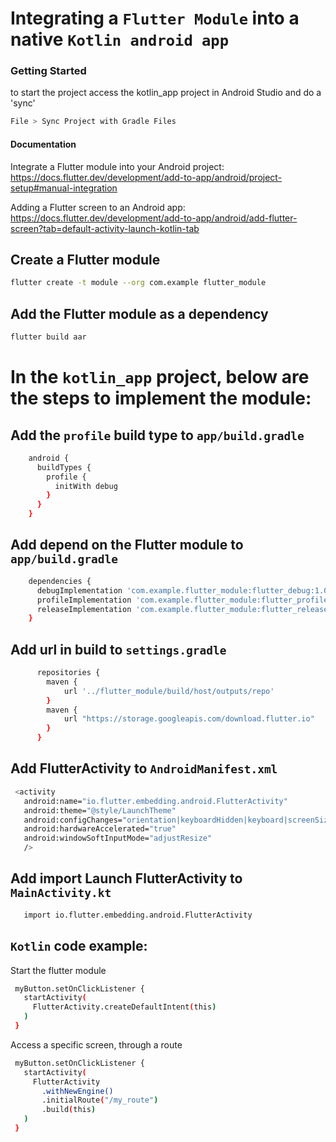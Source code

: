 # Integrating a `Flutter Module` into a native `Kotlin android app`

### Getting Started
to start the project access the kotlin_app project in Android Studio and do a 'sync'
```sh 
File > Sync Project with Gradle Files
```

#### Documentation
Integrate a Flutter module into your Android project:
https://docs.flutter.dev/development/add-to-app/android/project-setup#manual-integration

Adding a Flutter screen to an Android app:
https://docs.flutter.dev/development/add-to-app/android/add-flutter-screen?tab=default-activity-launch-kotlin-tab

## Create a Flutter module
```sh 
flutter create -t module --org com.example flutter_module
```

## Add the Flutter module as a dependency
```sh 
flutter build aar
```

# In the `kotlin_app` project, below are the steps to implement the module:

## Add the `profile` build type to `app/build.gradle`
```sh
    android {
      buildTypes {
        profile {
          initWith debug
        }
      }
    }
```

## Add depend on the Flutter module to `app/build.gradle`
```sh
    dependencies {
      debugImplementation 'com.example.flutter_module:flutter_debug:1.0'
      profileImplementation 'com.example.flutter_module:flutter_profile:1.0'
      releaseImplementation 'com.example.flutter_module:flutter_release:1.0'
    }
```

## Add url in build to `settings.gradle`
```sh
      repositories {
        maven {
            url '../flutter_module/build/host/outputs/repo'
        }
        maven {
            url "https://storage.googleapis.com/download.flutter.io"
        }
      }
```

## Add FlutterActivity to `AndroidManifest.xml`
```sh
 <activity
   android:name="io.flutter.embedding.android.FlutterActivity"
   android:theme="@style/LaunchTheme"
   android:configChanges="orientation|keyboardHidden|keyboard|screenSize|locale|layoutDirection|fontScale|screenLayout|density|uiMode"
   android:hardwareAccelerated="true"
   android:windowSoftInputMode="adjustResize"
   />
```

## Add import Launch FlutterActivity to `MainActivity.kt`
```sh
   import io.flutter.embedding.android.FlutterActivity
```

## `Kotlin` code example:
Start the flutter module
```sh
 myButton.setOnClickListener {
   startActivity(
     FlutterActivity.createDefaultIntent(this)
   )
 }
```

Access a specific screen, through a route
```sh
 myButton.setOnClickListener {
   startActivity(
     FlutterActivity
       .withNewEngine()
       .initialRoute("/my_route")
       .build(this)
   )
 }
```